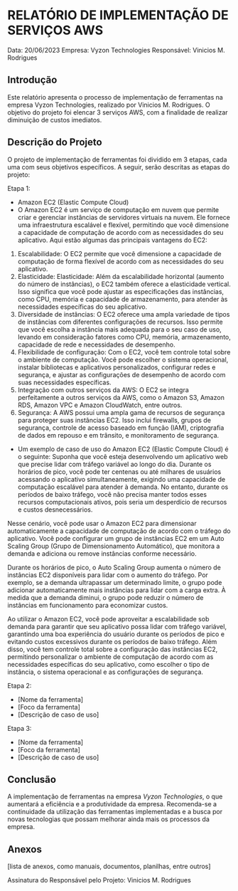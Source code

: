 # RELATÓRIO DE IMPLEMENTAÇÃO DE SERVIÇOS AWS

Data: 20/06/2023
Empresa: Vyzon Technologies 
Responsável: Vinicios M. Rodrigues

## Introdução
Este relatório apresenta o processo de implementação de ferramentas na empresa Vyzon Technologies, realizado por Vinicios M. Rodrigues. O objetivo do projeto foi elencar 3 serviços AWS, com a finalidade de realizar diminuição de custos imediatos.

## Descrição do Projeto
O projeto de implementação de ferramentas foi dividido em 3 etapas, cada uma com seus objetivos específicos. A seguir, serão descritas as etapas do projeto:

Etapa 1: 
- Amazon EC2 (Elastic Compute Cloud)
- O Amazon EC2 é um serviço de computação em nuvem que permite criar e gerenciar instâncias de servidores virtuais na nuvem. Ele fornece uma infraestrutura escalável e flexível, permitindo que você dimensione a capacidade de computação de acordo com as necessidades do seu aplicativo.
Aqui estão algumas das principais vantagens do EC2:
1. Escalabilidade: O EC2 permite que você dimensione a capacidade de computação de forma flexível de acordo com as necessidades do seu aplicativo.
2. Elasticidade: Elasticidade: Além da escalabilidade horizontal (aumento do número de instâncias), o EC2 também oferece a elasticidade vertical. Isso significa que você pode ajustar as especificações das instâncias, como CPU, memória e capacidade de armazenamento, para atender às necessidades específicas do seu aplicativo.
3. Diversidade de instâncias: O EC2 oferece uma ampla variedade de tipos de instâncias com diferentes configurações de recursos. Isso permite que você escolha a instância mais adequada para o seu caso de uso, levando em consideração fatores como CPU, memória, armazenamento, capacidade de rede e necessidades de desempenho.
4. Flexibilidade de configuração: Com o EC2, você tem controle total sobre o ambiente de computação. Você pode escolher o sistema operacional, instalar bibliotecas e aplicativos personalizados, configurar redes e segurança, e ajustar as configurações de desempenho de acordo com suas necessidades específicas.
5. Integração com outros serviços da AWS: O EC2 se integra perfeitamente a outros serviços da AWS, como o Amazon S3, Amazon RDS, Amazon VPC e Amazon CloudWatch, entre outros.
6. Segurança: A AWS possui uma ampla gama de recursos de segurança para proteger suas instâncias EC2. Isso inclui firewalls, grupos de segurança, controle de acesso baseado em função (IAM), criptografia de dados em repouso e em trânsito, e monitoramento de segurança.
- Um exemplo de caso de uso do Amazon EC2 (Elastic Compute Cloud) é o seguinte:
Suponha que você esteja desenvolvendo um aplicativo web que precise lidar com tráfego variável ao longo do dia. Durante os horários de pico, você pode ter centenas ou até milhares de usuários acessando o aplicativo simultaneamente, exigindo uma capacidade de computação escalável para atender à demanda. No entanto, durante os períodos de baixo tráfego, você não precisa manter todos esses recursos computacionais ativos, pois seria um desperdício de recursos e custos desnecessários.

Nesse cenário, você pode usar o Amazon EC2 para dimensionar automaticamente a capacidade de computação de acordo com o tráfego do aplicativo. Você pode configurar um grupo de instâncias EC2 em um Auto Scaling Group (Grupo de Dimensionamento Automático), que monitora a demanda e adiciona ou remove instâncias conforme necessário.

Durante os horários de pico, o Auto Scaling Group aumenta o número de instâncias EC2 disponíveis para lidar com o aumento do tráfego. Por exemplo, se a demanda ultrapassar um determinado limite, o grupo pode adicionar automaticamente mais instâncias para lidar com a carga extra. À medida que a demanda diminui, o grupo pode reduzir o número de instâncias em funcionamento para economizar custos.

Ao utilizar o Amazon EC2, você pode aproveitar a escalabilidade sob demanda para garantir que seu aplicativo possa lidar com tráfego variável, garantindo uma boa experiência do usuário durante os períodos de pico e evitando custos excessivos durante os períodos de baixo tráfego. Além disso, você tem controle total sobre a configuração das instâncias EC2, permitindo personalizar o ambiente de computação de acordo com as necessidades específicas do seu aplicativo, como escolher o tipo de instância, o sistema operacional e as configurações de segurança.

Etapa 2: 
- [Nome da ferramenta]
- [Foco da ferramenta]
- [Descrição de caso de uso]

Etapa 3: 
- [Nome da ferramenta]
- [Foco da ferramenta]
- [Descrição de caso de uso]



## Conclusão
A implementação de ferramentas na empresa *Vyzon Technologies*, o que aumentará a eficiência e a produtividade da empresa. Recomenda-se a continuidade da utilização das ferramentas implementadas e a busca por novas tecnologias que possam melhorar ainda mais os processos da empresa.

## Anexos

[lista de anexos, como manuais, documentos, planilhas, entre outros]

Assinatura do Responsável pelo Projeto: Vinicios M. Rodrigues

